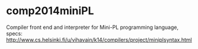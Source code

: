 comp2014miniPL
==============

Compiler front end and interpreter for Mini-PL programming language, specs: http://www.cs.helsinki.fi/u/vihavain/k14/compilers/project/miniplsyntax.html
